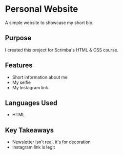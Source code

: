 # Personal Website
A simple website to showcase my short bio.

## Purpose
I created this project for Scrimba's HTML & CSS course.

## Features
- Short information about me
- My selfie
- My Instagram link

## Languages Used
- HTML

## Key Takeaways
- Newsletter isn't real, it's for decoration
- Instagram link is legit
